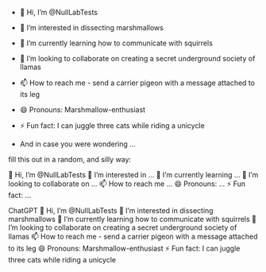 - 👋 Hi, I’m @NullLabTests
- 👀 I’m interested in dissecting marshmallows
- 🌱 I’m currently learning how to communicate with squirrels
- 💞️ I’m looking to collaborate on creating a secret underground society of llamas
- 📫 How to reach me - send a carrier pigeon with a message attached to its leg
- 😄 Pronouns: Marshmallow-enthusiast
- ⚡ Fun fact: I can juggle three cats while riding a unicycle

- And in case you were wondering ...

fill this out in a random, and silly way:

👋 Hi, I’m @NullLabTests
👀 I’m interested in ...
🌱 I’m currently learning ...
💞️ I’m looking to collaborate on ...
📫 How to reach me ...
😄 Pronouns: ...
⚡ Fun fact: ...
<!--- NullLabTests/NullLabTests is a ✨ special ✨ repository because its `README.md` (this file) appears on your GitHub profile. You can click the Preview link to take a look at your changes. --->

ChatGPT
👋 Hi, I’m @NullLabTests
👀 I’m interested in dissecting marshmallows
🌱 I’m currently learning how to communicate with squirrels
💞️ I’m looking to collaborate on creating a secret underground society of llamas
📫 How to reach me - send a carrier pigeon with a message attached to its leg
😄 Pronouns: Marshmallow-enthusiast
⚡ Fun fact: I can juggle three cats while riding a unicycle

<!---
NullLabTests/NullLabTests is a ✨ special ✨ repository because its `README.md` (this file) appears on your GitHub profile.
You can click the Preview link to take a look at your changes.
--->

